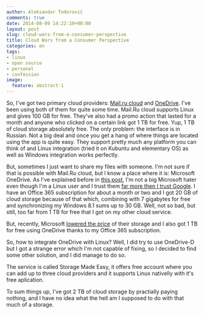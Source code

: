 ```yaml
---
author: Aleksandar Todorović
comments: true
date: 2014-08-09 14:22:10+00:00
layout: post
slug: cloud-wars-from-a-consumer-perspective
title: Cloud Wars from a Consumer Perspective
categories: en
tags:
- linux
- open source
- personal
- confession
image:
  feature: abstract-1
---
```


So, I've got two primary cloud providers: [Mail.ru cloud](https://cloud.mail.ru/) and [OneDrive](https://onedrive.live.com/). I've been using both of them for quite some time. Mail.Ru cloud supports Linux and gives 100 GB for free. They've also had a promo action that lasted for a month and anyone who clicked on a certain link got 1 TB for free. Yup, 1 TB of cloud storage absolutely free. The only problem: the interface is in Russian. Not a big deal and once you get a hang of where things are located using the app is quite easy. They support pretty much any platform you can think of and Linux integration (tried it on Kubuntu and elementary OS) as well as Windows integration works perfectly.

But, sometimes I just want to share my files with someone. I'm not sure if that is possible with Mail.Ru cloud, but I know a place where it is: Microsoft OneDrive. As I've explained before in [this post](http://aleksandartodorovic.wordpress.com/2014/08/05/confession-microsoft-is-not-so-bad/), I'm not a big Microsoft hater even though I'm a Linux user and I trust them [far more then I trust Google](http://aleksandartodorovic.wordpress.com/2014/08/08/mozilla-firefox-does-everyone-thing-of-it-just-as-an-alternative-to-chrome/). I have an Office 365 subscription for about a month or two and I got 20 GB of cloud storage because of that which, combining with 7 gigabytes for free
and synchronizing my Windows 8.1 sums up to 30 GB. Well, not so bad, but still, too far from 1 TB for free that I got on my other cloud service.

But, recently, Microsoft [lowered the price](http://mashable.com/2014/06/23/onedrive-price-cuts/) of their storage and I also got 1 TB for free using OneDrive thanks to my Office 365 subscription.

So, how to integrate OneDrive with Linux? Well, I did try to use OneDrive-D but I got a strange error which I'm not capable of fixing, so I decided to find some other solution, and I did manage to do so.

The service is called Storage Made Easy, it offers free account where you can add up to three cloud providers and it supports Linux nativelly with it's free aplication.

To sum things up, I've got 2 TB of cloud storage by practially paying nothing, and I have no idea what the hell am I supposed to do with that much of a storage.
